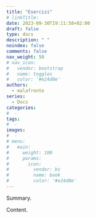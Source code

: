 ```yaml
---
title: "Esercizi"
# linkTitle:
date: 2023-09-30T19:11:58+02:00
draft: false
type: docs
description: " "
noindex: false
comments: false
nav_weight: 50
# nav_icon:
#   vendor: bootstrap
#   name: toggles
#   color: '#e24d0e'
authors:
  - malafronte
series:
  - Docs
categories:
#  - 
tags:
#  - 
images:
#  - 
# menu:
#   main:
#     weight: 100
#     params:
#       icon:
#         vendor: bs
#         name: book
#         color: '#e24d0e'
---
```

<style>p {text-align: justify}</style>
Summary.

<!--more-->

Content.
